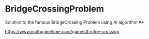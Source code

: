# BridgeCrossingProblem
Solution to the famous BridgeCrossing Problem using AI algorithm A*

https://www.mathgametime.com/games/bridge-crossing
